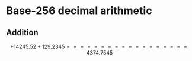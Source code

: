 # Base-256 decimal arithmetic

## Addition

```math
     +1
  4 2 4 5 . 5 2
+   1 2 9 . 2 3 4 5
 ==================
  4 3 7 4 . 7 5 4 5
```
